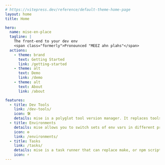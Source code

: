 ```yaml
---
# https://vitepress.dev/reference/default-theme-home-page
layout: home
title: Home

hero:
  name: mise-en-place
  tagline: |
    The front-end to your dev env
    <span class="formerly">Pronounced "MEEZ ahn plahs"</span>
  actions:
    - theme: brand
      text: Getting Started
      link: /getting-started
    - theme: alt
      text: Demo
      link: /demo
    - theme: alt
      text: About
      link: /about

features:
  - title: Dev Tools
    link: /dev-tools/
    icon: 🛠️
    details: mise is a polyglot tool version manager. It replaces tools like asdf, nvm, pyenv, rbenv, etc.
  - title: Environments
    details: mise allows you to switch sets of env vars in different project directories. It can replace direnv.
    icon: ⚙
    link: /environments/
  - title: Tasks
    link: /tasks/
    details: mise is a task runner that can replace make, or npm scripts.
    icon: ⚡
---
```


<style>
.formerly {
    font-size: 0.7em;
    color: #666;
}
</style>
